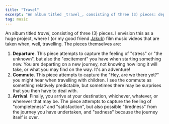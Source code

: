 ```yaml
---
title: "Travel"
excerpt: "An album titled _travel_, consisting of three (3) pieces: departure, commute, and arrival."
tag: music
---
```


An album titled _travel_, consisting of three (3) pieces.
I envision this as a huge project, where I (or my good friend [Jakub](#)) film music videos that are taken when, well, travelling.
The pieces themselves are:

1. **Departure**.
   This piece attempts to capture the feeling of "stress" or "the unknown",
   but also the "excitement" you have when starting something new.
   You are departing on a new journey, not knowing how long it will take, or what you may find on the way. It's an adventure!
2. **Commute**.
   This piece attempts to capture the "Hey, are we there yet?" you might hear when travelling with children.
   I see the commute as something relatively predictable, but sometimes there may be surprises that you then have to deal with.
3. **Arrival**.
   Finally, you arrive at your destination, whichever, whatever, or wherever that may be.
   The piece attempts to capture the feeling of "completeness" and "satisfaction", but
   also possible "tiredness" from the journey you have undertaken, and "sadness" because the journey itself is over.
